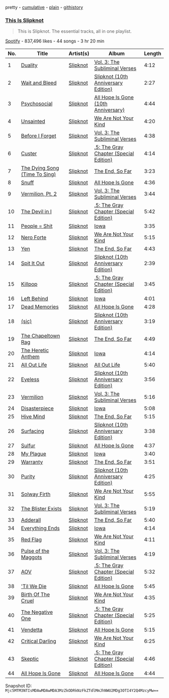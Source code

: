 pretty - [cumulative](/playlists/cumulative/37i9dQZF1DZ06evNZYGncI.md) - [plain](/playlists/plain/37i9dQZF1DZ06evNZYGncI) - [githistory](https://github.githistory.xyz/mackorone/spotify-playlist-archive/blob/main/playlists/plain/37i9dQZF1DZ06evNZYGncI)

### [This Is Slipknot](https://open.spotify.com/playlist/37i9dQZF1DZ06evNZYGncI)

> This is Slipknot\. The essential tracks, all in one playlist.

[Spotify](https://open.spotify.com/user/spotify) - 837,496 likes - 44 songs - 3 hr 20 min

| No. | Title | Artist(s) | Album | Length |
|---|---|---|---|---|
| 1 | [Duality](https://open.spotify.com/track/61mWefnWQOLf90gepjOCb3) | [Slipknot](https://open.spotify.com/artist/05fG473iIaoy82BF1aGhL8) | [Vol\. 3: The Subliminal Verses](https://open.spotify.com/album/4ZDBQSIDIZRUBOG2OHcN3T) | 4:12 |
| 2 | [Wait and Bleed](https://open.spotify.com/track/2gscB6kDOmrv1P6qs2KXE3) | [Slipknot](https://open.spotify.com/artist/05fG473iIaoy82BF1aGhL8) | [Slipknot \(10th Anniversary Edition\)](https://open.spotify.com/album/2dL9Q5AtIv4Rw1L6lKcIUc) | 2:27 |
| 3 | [Psychosocial](https://open.spotify.com/track/3RAFcUBrCNaboRXoP3S5t1) | [Slipknot](https://open.spotify.com/artist/05fG473iIaoy82BF1aGhL8) | [All Hope Is Gone \(10th Anniversary\)](https://open.spotify.com/album/2ISXjEm0D4chvU2IDNvUqk) | 4:44 |
| 4 | [Unsainted](https://open.spotify.com/track/5mpUKTdskZea0gStWzeHUZ) | [Slipknot](https://open.spotify.com/artist/05fG473iIaoy82BF1aGhL8) | [We Are Not Your Kind](https://open.spotify.com/album/754RY5WpZ2LTUZsk8kDBju) | 4:20 |
| 5 | [Before I Forget](https://open.spotify.com/track/6wqJeItl3Vc3az4ZicSQAB) | [Slipknot](https://open.spotify.com/artist/05fG473iIaoy82BF1aGhL8) | [Vol\. 3: The Subliminal Verses](https://open.spotify.com/album/4ZDBQSIDIZRUBOG2OHcN3T) | 4:38 |
| 6 | [Custer](https://open.spotify.com/track/3GiJq4AQK7324mfIQbpiTf) | [Slipknot](https://open.spotify.com/artist/05fG473iIaoy82BF1aGhL8) | [.5: The Gray Chapter \(Special Edition\)](https://open.spotify.com/album/0ApKaazNHf0gzjAYZauexq) | 4:14 |
| 7 | [The Dying Song \(Time To Sing\)](https://open.spotify.com/track/6rsoBvxrlxdmqJyGPPciyq) | [Slipknot](https://open.spotify.com/artist/05fG473iIaoy82BF1aGhL8) | [The End, So Far](https://open.spotify.com/album/3hWTXO0w02D6YpVRyLRmQz) | 3:23 |
| 8 | [Snuff](https://open.spotify.com/track/3RptaQ5Xb8WvtpItZ2f9Hi) | [Slipknot](https://open.spotify.com/artist/05fG473iIaoy82BF1aGhL8) | [All Hope Is Gone](https://open.spotify.com/album/0hFWapnP7orzXCMwNU5DuA) | 4:36 |
| 9 | [Vermilion, Pt\. 2](https://open.spotify.com/track/0O7lENhqOySbsL743G7PqD) | [Slipknot](https://open.spotify.com/artist/05fG473iIaoy82BF1aGhL8) | [Vol\. 3: The Subliminal Verses](https://open.spotify.com/album/4ZDBQSIDIZRUBOG2OHcN3T) | 3:44 |
| 10 | [The Devil in I](https://open.spotify.com/track/5hheGdf1cb4rK0FNiedCfK) | [Slipknot](https://open.spotify.com/artist/05fG473iIaoy82BF1aGhL8) | [.5: The Gray Chapter \(Special Edition\)](https://open.spotify.com/album/0ApKaazNHf0gzjAYZauexq) | 5:42 |
| 11 | [People = Shit](https://open.spotify.com/track/0Y2i84QWPFiFHQfEQDgHya) | [Slipknot](https://open.spotify.com/artist/05fG473iIaoy82BF1aGhL8) | [Iowa](https://open.spotify.com/album/5Zs0mNCTs73CqPKbZPWFX9) | 3:35 |
| 12 | [Nero Forte](https://open.spotify.com/track/56fiFTRrSiHHH3gBeaTg2P) | [Slipknot](https://open.spotify.com/artist/05fG473iIaoy82BF1aGhL8) | [We Are Not Your Kind](https://open.spotify.com/album/754RY5WpZ2LTUZsk8kDBju) | 5:15 |
| 13 | [Yen](https://open.spotify.com/track/5ih5d9WJSI7Hxz0KIPJPY2) | [Slipknot](https://open.spotify.com/artist/05fG473iIaoy82BF1aGhL8) | [The End, So Far](https://open.spotify.com/album/3hWTXO0w02D6YpVRyLRmQz) | 4:43 |
| 14 | [Spit It Out](https://open.spotify.com/track/2W2eaLVKv9NObcLXlYRZZo) | [Slipknot](https://open.spotify.com/artist/05fG473iIaoy82BF1aGhL8) | [Slipknot \(10th Anniversary Edition\)](https://open.spotify.com/album/2dL9Q5AtIv4Rw1L6lKcIUc) | 2:39 |
| 15 | [Killpop](https://open.spotify.com/track/6AAZigYqOch79lKcrSBOv0) | [Slipknot](https://open.spotify.com/artist/05fG473iIaoy82BF1aGhL8) | [.5: The Gray Chapter \(Special Edition\)](https://open.spotify.com/album/0ApKaazNHf0gzjAYZauexq) | 3:45 |
| 16 | [Left Behind](https://open.spotify.com/track/4l3Vmsw0KO8HJqFtnbqaqu) | [Slipknot](https://open.spotify.com/artist/05fG473iIaoy82BF1aGhL8) | [Iowa](https://open.spotify.com/album/5Zs0mNCTs73CqPKbZPWFX9) | 4:01 |
| 17 | [Dead Memories](https://open.spotify.com/track/0HAr4QR1xI8nwC7VfzYidu) | [Slipknot](https://open.spotify.com/artist/05fG473iIaoy82BF1aGhL8) | [All Hope Is Gone](https://open.spotify.com/album/0hFWapnP7orzXCMwNU5DuA) | 4:28 |
| 18 | [\(sic\)](https://open.spotify.com/track/1g8lVIsEkDaGD1nKw6fwUb) | [Slipknot](https://open.spotify.com/artist/05fG473iIaoy82BF1aGhL8) | [Slipknot \(10th Anniversary Edition\)](https://open.spotify.com/album/2dL9Q5AtIv4Rw1L6lKcIUc) | 3:19 |
| 19 | [The Chapeltown Rag](https://open.spotify.com/track/5jeh4hwbQJnnAJHZV9fqeo) | [Slipknot](https://open.spotify.com/artist/05fG473iIaoy82BF1aGhL8) | [The End, So Far](https://open.spotify.com/album/3hWTXO0w02D6YpVRyLRmQz) | 4:49 |
| 20 | [The Heretic Anthem](https://open.spotify.com/track/3OYZWMm5m2DEwq2Tc1ukTh) | [Slipknot](https://open.spotify.com/artist/05fG473iIaoy82BF1aGhL8) | [Iowa](https://open.spotify.com/album/5Zs0mNCTs73CqPKbZPWFX9) | 4:14 |
| 21 | [All Out Life](https://open.spotify.com/track/6vAQtUlYrzolE6SS9QCTs5) | [Slipknot](https://open.spotify.com/artist/05fG473iIaoy82BF1aGhL8) | [All Out Life](https://open.spotify.com/album/65QFxYBGGQGGvAcW0YNMXa) | 5:40 |
| 22 | [Eyeless](https://open.spotify.com/track/7MEHTWzEi3z7P2jEWAcdHZ) | [Slipknot](https://open.spotify.com/artist/05fG473iIaoy82BF1aGhL8) | [Slipknot \(10th Anniversary Edition\)](https://open.spotify.com/album/2dL9Q5AtIv4Rw1L6lKcIUc) | 3:56 |
| 23 | [Vermilion](https://open.spotify.com/track/0fX9KPa0i9RGDI59gI90i9) | [Slipknot](https://open.spotify.com/artist/05fG473iIaoy82BF1aGhL8) | [Vol\. 3: The Subliminal Verses](https://open.spotify.com/album/4ZDBQSIDIZRUBOG2OHcN3T) | 5:16 |
| 24 | [Disasterpiece](https://open.spotify.com/track/47VSmPTydr0saGjbQGwCeg) | [Slipknot](https://open.spotify.com/artist/05fG473iIaoy82BF1aGhL8) | [Iowa](https://open.spotify.com/album/5Zs0mNCTs73CqPKbZPWFX9) | 5:08 |
| 25 | [Hive Mind](https://open.spotify.com/track/60knpe02nSLudHQYX2FZBI) | [Slipknot](https://open.spotify.com/artist/05fG473iIaoy82BF1aGhL8) | [The End, So Far](https://open.spotify.com/album/3hWTXO0w02D6YpVRyLRmQz) | 5:15 |
| 26 | [Surfacing](https://open.spotify.com/track/0iget4icTqUya9wtpvCTF2) | [Slipknot](https://open.spotify.com/artist/05fG473iIaoy82BF1aGhL8) | [Slipknot \(10th Anniversary Edition\)](https://open.spotify.com/album/2dL9Q5AtIv4Rw1L6lKcIUc) | 3:38 |
| 27 | [Sulfur](https://open.spotify.com/track/4g3QZlvz39UllCcRXDZ0Do) | [Slipknot](https://open.spotify.com/artist/05fG473iIaoy82BF1aGhL8) | [All Hope Is Gone](https://open.spotify.com/album/0hFWapnP7orzXCMwNU5DuA) | 4:37 |
| 28 | [My Plague](https://open.spotify.com/track/74WIE2htPZwxx4HgGhpf8i) | [Slipknot](https://open.spotify.com/artist/05fG473iIaoy82BF1aGhL8) | [Iowa](https://open.spotify.com/album/5Zs0mNCTs73CqPKbZPWFX9) | 3:40 |
| 29 | [Warranty](https://open.spotify.com/track/6AUfiRcpnffzH1KhI121f1) | [Slipknot](https://open.spotify.com/artist/05fG473iIaoy82BF1aGhL8) | [The End, So Far](https://open.spotify.com/album/3hWTXO0w02D6YpVRyLRmQz) | 3:51 |
| 30 | [Purity](https://open.spotify.com/track/3Lkm8fyUksuC8hr9I35nio) | [Slipknot](https://open.spotify.com/artist/05fG473iIaoy82BF1aGhL8) | [Slipknot \(10th Anniversary Edition\)](https://open.spotify.com/album/2dL9Q5AtIv4Rw1L6lKcIUc) | 4:25 |
| 31 | [Solway Firth](https://open.spotify.com/track/6WCkyaVmut83CtBFEUhDo4) | [Slipknot](https://open.spotify.com/artist/05fG473iIaoy82BF1aGhL8) | [We Are Not Your Kind](https://open.spotify.com/album/754RY5WpZ2LTUZsk8kDBju) | 5:55 |
| 32 | [The Blister Exists](https://open.spotify.com/track/3q7GKmKaiktt57PVIxKOm8) | [Slipknot](https://open.spotify.com/artist/05fG473iIaoy82BF1aGhL8) | [Vol\. 3: The Subliminal Verses](https://open.spotify.com/album/4ZDBQSIDIZRUBOG2OHcN3T) | 5:19 |
| 33 | [Adderall](https://open.spotify.com/track/1PcANFoqnDsexSHXpWrn8Q) | [Slipknot](https://open.spotify.com/artist/05fG473iIaoy82BF1aGhL8) | [The End, So Far](https://open.spotify.com/album/3hWTXO0w02D6YpVRyLRmQz) | 5:40 |
| 34 | [Everything Ends](https://open.spotify.com/track/11SQnfm9cxgIjRREQWgbsP) | [Slipknot](https://open.spotify.com/artist/05fG473iIaoy82BF1aGhL8) | [Iowa](https://open.spotify.com/album/5Zs0mNCTs73CqPKbZPWFX9) | 4:14 |
| 35 | [Red Flag](https://open.spotify.com/track/4SsgF844NGbl7UFcymqWKy) | [Slipknot](https://open.spotify.com/artist/05fG473iIaoy82BF1aGhL8) | [We Are Not Your Kind](https://open.spotify.com/album/754RY5WpZ2LTUZsk8kDBju) | 4:11 |
| 36 | [Pulse of the Maggots](https://open.spotify.com/track/0at89DgpVeImkVrQ0htbVm) | [Slipknot](https://open.spotify.com/artist/05fG473iIaoy82BF1aGhL8) | [Vol\. 3: The Subliminal Verses](https://open.spotify.com/album/4ZDBQSIDIZRUBOG2OHcN3T) | 4:19 |
| 37 | [AOV](https://open.spotify.com/track/2qfLaOWD7bB4J1Val3vO4K) | [Slipknot](https://open.spotify.com/artist/05fG473iIaoy82BF1aGhL8) | [.5: The Gray Chapter \(Special Edition\)](https://open.spotify.com/album/0ApKaazNHf0gzjAYZauexq) | 5:32 |
| 38 | ['Til We Die](https://open.spotify.com/track/7bhfCl1a1InaSy8NOWVswk) | [Slipknot](https://open.spotify.com/artist/05fG473iIaoy82BF1aGhL8) | [All Hope Is Gone](https://open.spotify.com/album/0hFWapnP7orzXCMwNU5DuA) | 5:45 |
| 39 | [Birth Of The Cruel](https://open.spotify.com/track/7I6p0xNYahHpUUXj785URX) | [Slipknot](https://open.spotify.com/artist/05fG473iIaoy82BF1aGhL8) | [We Are Not Your Kind](https://open.spotify.com/album/754RY5WpZ2LTUZsk8kDBju) | 4:35 |
| 40 | [The Negative One](https://open.spotify.com/track/2ugAOltSeiFqKHItLMKFK3) | [Slipknot](https://open.spotify.com/artist/05fG473iIaoy82BF1aGhL8) | [.5: The Gray Chapter \(Special Edition\)](https://open.spotify.com/album/0ApKaazNHf0gzjAYZauexq) | 5:25 |
| 41 | [Vendetta](https://open.spotify.com/track/5frNnyWkKzKdiKPLhkdY9L) | [Slipknot](https://open.spotify.com/artist/05fG473iIaoy82BF1aGhL8) | [All Hope Is Gone](https://open.spotify.com/album/0hFWapnP7orzXCMwNU5DuA) | 5:15 |
| 42 | [Critical Darling](https://open.spotify.com/track/3XFaGEb6daqdj39ThpJ2XI) | [Slipknot](https://open.spotify.com/artist/05fG473iIaoy82BF1aGhL8) | [We Are Not Your Kind](https://open.spotify.com/album/754RY5WpZ2LTUZsk8kDBju) | 6:25 |
| 43 | [Skeptic](https://open.spotify.com/track/7yzFUknHiad4kRBfHq2ki1) | [Slipknot](https://open.spotify.com/artist/05fG473iIaoy82BF1aGhL8) | [.5: The Gray Chapter \(Special Edition\)](https://open.spotify.com/album/0ApKaazNHf0gzjAYZauexq) | 4:46 |
| 44 | [All Hope Is Gone](https://open.spotify.com/track/431a6o9W8aYTQWNGmdgDm0) | [Slipknot](https://open.spotify.com/artist/05fG473iIaoy82BF1aGhL8) | [All Hope Is Gone](https://open.spotify.com/album/0hFWapnP7orzXCMwNU5DuA) | 4:44 |

Snapshot ID: `Mjc5MTM3NTIsMDAwMDAwMDA3MzZkODRkNzFkZTdlMmJhNWU2MDg3OTI4Y2Q4MzcyMw==`
